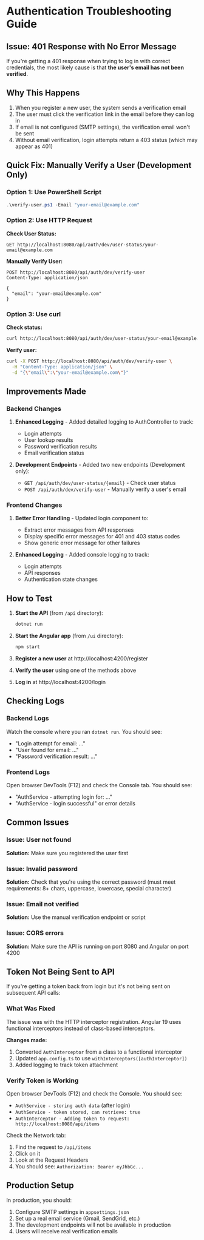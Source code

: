 # Authentication Troubleshooting Guide

## Issue: 401 Response with No Error Message

If you're getting a 401 response when trying to log in with correct credentials, the most likely cause is that **the user's email has not been verified**.

## Why This Happens

1. When you register a new user, the system sends a verification email
2. The user must click the verification link in the email before they can log in
3. If email is not configured (SMTP settings), the verification email won't be sent
4. Without email verification, login attempts return a 403 status (which may appear as 401)

## Quick Fix: Manually Verify a User (Development Only)

### Option 1: Use PowerShell Script

```powershell
.\verify-user.ps1 -Email "your-email@example.com"
```

### Option 2: Use HTTP Request

**Check User Status:**
```http
GET http://localhost:8080/api/auth/dev/user-status/your-email@example.com
```

**Manually Verify User:**
```http
POST http://localhost:8080/api/auth/dev/verify-user
Content-Type: application/json

{
  "email": "your-email@example.com"
}
```

### Option 3: Use curl

**Check status:**
```bash
curl http://localhost:8080/api/auth/dev/user-status/your-email@example.com
```

**Verify user:**
```bash
curl -X POST http://localhost:8080/api/auth/dev/verify-user \
  -H "Content-Type: application/json" \
  -d "{\"email\":\"your-email@example.com\"}"
```

## Improvements Made

### Backend Changes

1. **Enhanced Logging** - Added detailed logging to AuthController to track:
   - Login attempts
   - User lookup results
   - Password verification results
   - Email verification status

2. **Development Endpoints** - Added two new endpoints (Development only):
   - `GET /api/auth/dev/user-status/{email}` - Check user status
   - `POST /api/auth/dev/verify-user` - Manually verify a user's email

### Frontend Changes

1. **Better Error Handling** - Updated login component to:
   - Extract error messages from API responses
   - Display specific error messages for 401 and 403 status codes
   - Show generic error message for other failures

2. **Enhanced Logging** - Added console logging to track:
   - Login attempts
   - API responses
   - Authentication state changes

## How to Test

1. **Start the API** (from `/api` directory):
   ```bash
   dotnet run
   ```

2. **Start the Angular app** (from `/ui` directory):
   ```bash
   npm start
   ```

3. **Register a new user** at http://localhost:4200/register

4. **Verify the user** using one of the methods above

5. **Log in** at http://localhost:4200/login

## Checking Logs

### Backend Logs
Watch the console where you ran `dotnet run`. You should see:
- "Login attempt for email: ..."
- "User found for email: ..."
- "Password verification result: ..."

### Frontend Logs
Open browser DevTools (F12) and check the Console tab. You should see:
- "AuthService - attempting login for: ..."
- "AuthService - login successful" or error details

## Common Issues

### Issue: User not found
**Solution:** Make sure you registered the user first

### Issue: Invalid password
**Solution:** Check that you're using the correct password (must meet requirements: 8+ chars, uppercase, lowercase, special character)

### Issue: Email not verified
**Solution:** Use the manual verification endpoint or script

### Issue: CORS errors
**Solution:** Make sure the API is running on port 8080 and Angular on port 4200

## Token Not Being Sent to API

If you're getting a token back from login but it's not being sent on subsequent API calls:

### What Was Fixed

The issue was with the HTTP interceptor registration. Angular 19 uses functional interceptors instead of class-based interceptors.

**Changes made:**
1. Converted `AuthInterceptor` from a class to a functional interceptor
2. Updated `app.config.ts` to use `withInterceptors([authInterceptor])`
3. Added logging to track token attachment

### Verify Token is Working

Open browser DevTools (F12) and check the Console. You should see:
- `AuthService - storing auth data` (after login)
- `AuthService - token stored, can retrieve: true`
- `AuthInterceptor - Adding token to request: http://localhost:8080/api/items`

Check the Network tab:
1. Find the request to `/api/items`
2. Click on it
3. Look at the Request Headers
4. You should see: `Authorization: Bearer eyJhbGc...`

## Production Setup

In production, you should:
1. Configure SMTP settings in `appsettings.json`
2. Set up a real email service (Gmail, SendGrid, etc.)
3. The development endpoints will not be available in production
4. Users will receive real verification emails
